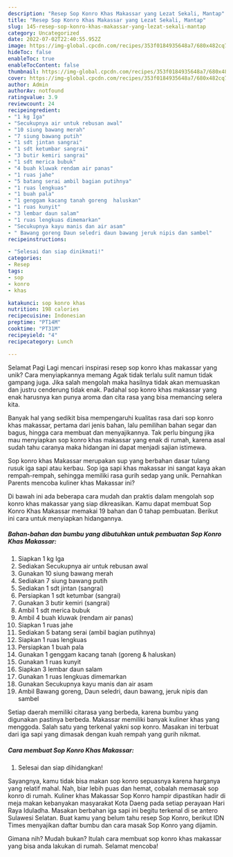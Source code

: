 ```yaml
---
description: "Resep Sop Konro Khas Makassar yang Lezat Sekali, Mantap"
title: "Resep Sop Konro Khas Makassar yang Lezat Sekali, Mantap"
slug: 145-resep-sop-konro-khas-makassar-yang-lezat-sekali-mantap
category: Uncategorized
date: 2022-07-02T22:40:55.952Z
image: https://img-global.cpcdn.com/recipes/353f0184935648a7/680x482cq70/sop-konro-khas-makassar-foto-resep-utama.jpg
hideToc: false
enableToc: true
enableTocContent: false
thumbnail: https://img-global.cpcdn.com/recipes/353f0184935648a7/680x482cq70/sop-konro-khas-makassar-foto-resep-utama.jpg
cover: https://img-global.cpcdn.com/recipes/353f0184935648a7/680x482cq70/sop-konro-khas-makassar-foto-resep-utama.jpg
author: Admin
authorAv: notfound
ratingvalue: 3.9
reviewcount: 24
recipeingredient:
- "1 kg Iga"
- "Secukupnya air untuk rebusan awal"
- "10 siung bawang merah"
- "7 siung bawang putih"
- "1 sdt jintan sangrai"
- "1 sdt ketumbar sangrai"
- "3 butir kemiri sangrai"
- "1 sdt merica bubuk"
- "4 buah kluwak rendam air panas"
- "1 ruas jahe"
- "5 batang serai ambil bagian putihnya"
- "1 ruas lengkuas"
- "1 buah pala"
- "1 genggam kacang tanah goreng  haluskan"
- "1 ruas kunyit"
- "3 lembar daun salam"
- "1 ruas lengkuas dimemarkan"
- "Secukupnya kayu manis dan air asam"
- " Bawang goreng Daun seledri daun bawang jeruk nipis dan sambel"
recipeinstructions:

- "Selesai dan siap dinikmati!"
categories:
- Resep
tags:
- sop
- konro
- khas

katakunci: sop konro khas 
nutrition: 198 calories
recipecuisine: Indonesian
preptime: "PT14M"
cooktime: "PT31M"
recipeyield: "4"
recipecategory: Lunch

---
```



Selamat Pagi Lagi mencari inspirasi resep sop konro khas makassar yang unik? Cara menyiapkannya memang Agak tidak terlalu sulit namun tidak gampang juga. Jika salah mengolah maka hasilnya tidak akan memuaskan dan justru cenderung tidak enak. Padahal sop konro khas makassar yang enak harusnya kan punya aroma dan cita rasa yang bisa memancing selera kita.


Banyak hal yang sedikit bisa mempengaruhi kualitas rasa dari sop konro khas makassar, pertama dari jenis bahan, lalu pemilihan bahan segar dan bagus, hingga cara membuat dan menyajikannya. Tak perlu bingung jika mau menyiapkan sop konro khas makassar yang enak di rumah, karena asal sudah tahu caranya maka hidangan ini dapat menjadi sajian istimewa.

Sop konro khas Makassar merupakan sup yang berbahan dasar tulang rusuk iga sapi atau kerbau. Sop iga sapi khas makassar ini sangat kaya akan rempah-rempah, sehingga memiliki rasa gurih sedap yang unik. Pernahkan Parents mencoba kuliner khas Makassar ini?


Di bawah ini ada beberapa cara mudah dan praktis dalam mengolah sop konro khas makassar yang siap dikreasikan. Kamu dapat membuat Sop Konro Khas Makassar memakai 19 bahan dan 0 tahap pembuatan. Berikut ini cara untuk menyiapkan hidangannya.

<!--inarticleads1-->

##### Bahan-bahan dan bumbu yang dibutuhkan untuk pembuatan Sop Konro Khas Makassar:

1. Siapkan 1 kg Iga
1. Sediakan Secukupnya air untuk rebusan awal
1. Gunakan 10 siung bawang merah
1. Sediakan 7 siung bawang putih
1. Sediakan 1 sdt jintan (sangrai)
1. Persiapkan 1 sdt ketumbar (sangrai)
1. Gunakan 3 butir kemiri (sangrai)
1. Ambil 1 sdt merica bubuk
1. Ambil 4 buah kluwak (rendam air panas)
1. Siapkan 1 ruas jahe
1. Sediakan 5 batang serai (ambil bagian putihnya)
1. Siapkan 1 ruas lengkuas
1. Persiapkan 1 buah pala
1. Gunakan 1 genggam kacang tanah (goreng &amp; haluskan)
1. Gunakan 1 ruas kunyit
1. Siapkan 3 lembar daun salam
1. Gunakan 1 ruas lengkuas dimemarkan
1. Gunakan Secukupnya kayu manis dan air asam
1. Ambil  Bawang goreng, Daun seledri, daun bawang, jeruk nipis dan sambel


Setiap daerah memiliki citarasa yang berbeda, karena bumbu yang digunakan pastinya berbeda. Makassar memiliki banyak kuliner khas yang menggoda. Salah satu yang terkenal yakni sop konro. Masakan ini terbuat dari iga sapi yang dimasak dengan kuah rempah yang gurih nikmat. 

<!--inarticleads2-->

##### Cara membuat Sop Konro Khas Makassar:


1. Selesai dan siap dihidangkan!

Sayangnya, kamu tidak bisa makan sop konro sepuasnya karena harganya yang relatif mahal. Nah, biar lebih puas dan hemat, cobalah memasak sop konro di rumah. Kuliner khas Makassar Sop Konro hampir dipastikan hadir di meja makan kebanyakan masyarakat Kota Daeng pada setiap perayaan Hari Raya Iduladha. Masakan berbahan iga sapi ini begitu terkenal di se antero Sulawesi Selatan. Buat kamu yang belum tahu resep Sop Konro, berikut IDN Times menyajikan daftar bumbu dan cara masak Sop Konro yang dijamin. 

Gimana nih? Mudah bukan? Itulah cara membuat sop konro khas makassar yang bisa anda lakukan di rumah. Selamat mencoba!
